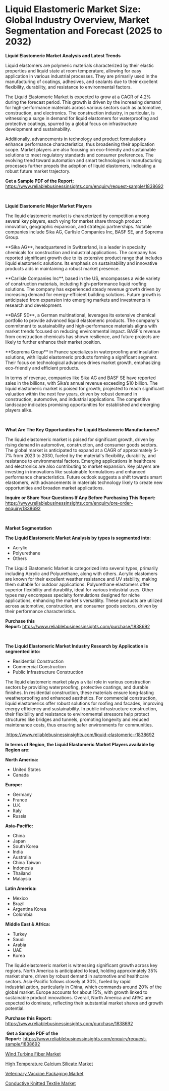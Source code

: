 <p><h1>Liquid Elastomeric Market Size: Global Industry Overview, Market Segmentation and Forecast (2025 to 2032)</h1></p><p><strong>Liquid Elastomeric Market Analysis and Latest Trends</strong></p>
<p><p>Liquid elastomers are polymeric materials characterized by their elastic properties and liquid state at room temperature, allowing for easy application in various industrial processes. They are primarily used in the manufacturing of coatings, adhesives, and sealants due to their excellent flexibility, durability, and resistance to environmental factors. </p><p>The Liquid Elastomeric Market is expected to grow at a CAGR of 4.2% during the forecast period. This growth is driven by the increasing demand for high-performance materials across various sectors such as automotive, construction, and electronics. The construction industry, in particular, is witnessing a surge in demand for liquid elastomers for waterproofing and protective coatings, spurred by a global focus on infrastructure development and sustainability. </p><p>Additionally, advancements in technology and product formulations enhance performance characteristics, thus broadening their application scope. Market players are also focusing on eco-friendly and sustainable solutions to meet regulatory standards and consumer preferences. The evolving trend toward automation and smart technologies in manufacturing processes further propels the adoption of liquid elastomers, indicating a robust future market trajectory.</p></p>
<p><strong>Get a Sample PDF of the Report:&nbsp;</strong> <a href="https://www.reliablebusinessinsights.com/enquiry/request-sample/1838692?utm_campaign=112&utm_medium=2&utm_source=Github&utm_content=ia&utm_term=03022025&utm_id=liquid-elastomeric">https://www.reliablebusinessinsights.com/enquiry/request-sample/1838692</a></p>
<p>&nbsp;</p>
<p><strong>Liquid Elastomeric Major Market Players</strong></p>
<p><p>The liquid elastomeric market is characterized by competition among several key players, each vying for market share through product innovation, geographic expansion, and strategic partnerships. Notable companies include Sika AG, Carlisle Companies Inc, BASF SE, and Soprema Group.</p><p>**Sika AG**, headquartered in Switzerland, is a leader in specialty chemicals for construction and industrial applications. The company has reported significant growth due to its extensive product range that includes liquid elastomeric solutions. Its emphasis on sustainability and innovative products aids in maintaining a robust market presence.</p><p>**Carlisle Companies Inc**, based in the US, encompasses a wide variety of construction materials, including high-performance liquid roofing solutions. The company has experienced steady revenue growth driven by increasing demand for energy-efficient building solutions. Future growth is anticipated from expansion into emerging markets and investments in research and development.</p><p>**BASF SE**, a German multinational, leverages its extensive chemical portfolio to provide advanced liquid elastomeric products. The company's commitment to sustainability and high-performance materials aligns with market trends focused on reducing environmental impact. BASF's revenue from construction chemicals has shown resilience, and future projects are likely to further enhance their market position.</p><p>**Soprema Group** in France specializes in waterproofing and insulation solutions, with liquid elastomeric products forming a significant segment. Their focus on technological advances drives market growth, emphasizing eco-friendly and efficient products.</p><p>In terms of revenue, companies like Sika AG and BASF SE have reported sales in the billions, with Sika’s annual revenue exceeding $10 billion. The liquid elastomeric market is poised for growth, projected to reach significant valuation within the next few years, driven by robust demand in construction, automotive, and industrial applications. The competitive landscape indicates promising opportunities for established and emerging players alike.</p></p>
<p>&nbsp;</p>
<p><strong>What Are The Key Opportunities For Liquid Elastomeric Manufacturers?</strong></p>
<p><p>The liquid elastomeric market is poised for significant growth, driven by rising demand in automotive, construction, and consumer goods sectors. The global market is anticipated to expand at a CAGR of approximately 5-7% from 2023 to 2030, fueled by the material's flexibility, durability, and resistance to environmental factors. Emerging applications in healthcare and electronics are also contributing to market expansion. Key players are investing in innovations like sustainable formulations and enhanced performance characteristics. Future outlook suggests a shift towards smart elastomers, with advancements in materials technology likely to create new opportunities and broaden market applications.</p></p>
<p><strong>Inquire or Share Your Questions If Any Before Purchasing This Report:</strong> <a href="https://www.reliablebusinessinsights.com/enquiry/pre-order-enquiry/1838692?utm_campaign=112&utm_medium=2&utm_source=Github&utm_content=ia&utm_term=03022025&utm_id=liquid-elastomeric">https://www.reliablebusinessinsights.com/enquiry/pre-order-enquiry/1838692</a></p>
<p>&nbsp;</p>
<p><strong>Market Segmentation</strong></p>
<p><strong>The Liquid Elastomeric Market Analysis by types is segmented into:</strong></p>
<p><ul><li>Acrylic</li><li>Polyurethane</li><li>Others</li></ul></p>
<p><p>The Liquid Elastomeric Market is categorized into several types, primarily including Acrylic and Polyurethane, along with others. Acrylic elastomers are known for their excellent weather resistance and UV stability, making them suitable for outdoor applications. Polyurethane elastomers offer superior flexibility and durability, ideal for various industrial uses. Other types may encompass specialty formulations designed for niche applications, enhancing the market's versatility. These products are utilized across automotive, construction, and consumer goods sectors, driven by their performance characteristics.</p></p>
<p><strong>Purchase this Report:&nbsp;</strong><a href="https://www.reliablebusinessinsights.com/purchase/1838692?utm_campaign=112&utm_medium=2&utm_source=Github&utm_content=ia&utm_term=03022025&utm_id=liquid-elastomeric">https://www.reliablebusinessinsights.com/purchase/1838692</a></p>
<p>&nbsp;</p>
<p><strong>The Liquid Elastomeric Market Industry Research by Application is segmented into:</strong></p>
<p><ul><li>Residential Construction</li><li>Commercial Construction</li><li>Public Infrastructure Construction</li></ul></p>
<p><p>The liquid elastomeric market plays a vital role in various construction sectors by providing waterproofing, protective coatings, and durable finishes. In residential construction, these materials ensure long-lasting weatherproofing and enhanced aesthetics. For commercial construction, liquid elastomerics offer robust solutions for roofing and facades, improving energy efficiency and sustainability. In public infrastructure construction, their flexibility and resistance to environmental stressors help protect structures like bridges and tunnels, promoting longevity and reduced maintenance costs, thus ensuring safer environments for communities.</p></p>
<p><a href="https://www.reliablebusinessinsights.com/liquid-elastomeric-r1838692?utm_campaign=112&utm_medium=2&utm_source=Github&utm_content=ia&utm_term=03022025&utm_id=liquid-elastomeric">&nbsp;https://www.reliablebusinessinsights.com/liquid-elastomeric-r1838692</a></p>
<p><strong>In terms of Region, the Liquid Elastomeric Market Players available by Region are:</strong></p>
<p>
    <p> <strong> North America: </strong>
        <ul>
            <li>United States</li>
            <li>Canada</li>
        </ul>
        </p> 
    <p> <strong> Europe: </strong>
        <ul>
            <li>Germany</li>
            <li>France</li>
            <li>U.K.</li>
            <li>Italy</li>
            <li>Russia</li>
        </ul>
        </p> 
    <p> <strong> Asia-Pacific: </strong>
        <ul>
            <li>China</li>
            <li>Japan</li>
            <li>South Korea</li>
            <li>India</li>
            <li>Australia</li>
            <li>China Taiwan</li>
            <li>Indonesia</li>
            <li>Thailand</li>
            <li>Malaysia</li>
        </ul>
        </p> 
    <p> <strong> Latin America: </strong>
        <ul>
            <li>Mexico</li>
            <li>Brazil</li>
            <li>Argentina Korea</li>
            <li>Colombia</li>
        </ul>
        </p> 
    <p> <strong> Middle East & Africa: </strong>
        <ul>
            <li>Turkey</li>
            <li>Saudi</li>
            <li>Arabia</li>
            <li>UAE</li>
            <li>Korea</li>
        </ul>
    </p>
    </p>
<p><p>The liquid elastomeric market is witnessing significant growth across key regions. North America is anticipated to lead, holding approximately 35% market share, driven by robust demand in automotive and healthcare sectors. Asia-Pacific follows closely at 30%, fueled by rapid industrialization, particularly in China, which commands around 20% of the global market. Europe accounts for about 15%, with growth linked to sustainable product innovations. Overall, North America and APAC are expected to dominate, reflecting their substantial market shares and growth potential.</p></p>
<p><strong>Purchase this Report: </strong><a href="https://www.reliablebusinessinsights.com/purchase/1838692?utm_campaign=112&utm_medium=2&utm_source=Github&utm_content=ia&utm_term=03022025&utm_id=liquid-elastomeric">https://www.reliablebusinessinsights.com/purchase/1838692</a></p>
<p>&nbsp;<strong>Get a Sample PDF of the Report:&nbsp;&nbsp;</strong><a href="https://www.reliablebusinessinsights.com/enquiry/request-sample/1838692?utm_campaign=112&utm_medium=2&utm_source=Github&utm_content=ia&utm_term=03022025&utm_id=liquid-elastomeric">https://www.reliablebusinessinsights.com/enquiry/request-sample/1838692</a></p>
<p><strong></strong></p>
<p><p><a href="https://github.com/djibenesha/Market-Research-Report-List-1/blob/main/wind-turbine-fiber-market.md?utm_campaign=112&utm_medium=2&utm_source=Github&utm_content=ia&utm_term=03022025&utm_id=liquid-elastomeric">Wind Turbine Fiber Market</a></p><p><a href="https://github.com/hoevealiur4/Market-Research-Report-List-1/blob/main/high-temperature-calcium-silicate-market.md?utm_campaign=112&utm_medium=2&utm_source=Github&utm_content=ia&utm_term=03022025&utm_id=liquid-elastomeric">High Temperature Calcium Silicate Market</a></p><p><a href="https://github.com/nibbsmantji/Market-Research-Report-List-1/blob/main/veterinary-vaccine-packaging-market.md?utm_campaign=112&utm_medium=2&utm_source=Github&utm_content=ia&utm_term=03022025&utm_id=liquid-elastomeric">Veterinary Vaccine Packaging Market</a></p><p><a href="https://github.com/birbamanan03/Market-Research-Report-List-1/blob/main/conductive-knitted-textile-market.md?utm_campaign=112&utm_medium=2&utm_source=Github&utm_content=ia&utm_term=03022025&utm_id=liquid-elastomeric">Conductive Knitted Textile Market</a></p></p>